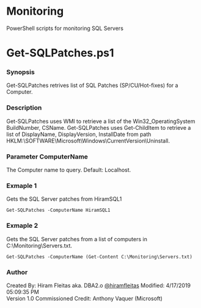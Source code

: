 # Monitoring
PowerShell scripts for monitoring SQL Servers

# Get-SQLPatches.ps1

### Synopsis
Get-SQLPatches retrives list of SQL Patches (SP/CU/Hot-fixes) for a Computer.

### Description
Get-SQLPatches uses WMI to retrieve a list of the Win32_OperatingSystem BuildNumber, CSName.
Get-SQLPatches uses Get-ChildItem to retrieve a list of DisplayName, DisplayVersion, InstallDate
from path HKLM:\SOFTWARE\Microsoft\Windows\CurrentVersion\Uninstall.

### Parameter ComputerName
The Computer name to query. Default: Localhost.

### Exmaple 1
Gets the SQL Server patches from HiramSQL1
~~~
Get-SQLPatches -ComputerName HiramSQL1
~~~

### Exmaple 2
Gets the SQL Server patches from a list of computers in C:\Monitoring\Servers.txt.
~~~
Get-SQLPatches -ComputerName (Get-Content C:\Monitoring\Servers.txt)
~~~

### Author
Created By: Hiram Fleitas aka. DBA2.o [@hiramfleitas](http://twitter.com/hiramfleitas)
Modified: 4/17/2019 05:09:35 PM  
Version 1.0
Commissioned Credit: Anthony Vaquer (Microsoft)
